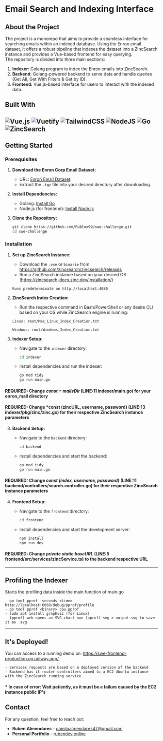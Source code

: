 # Email Search and Indexing Interface

## About the Project

The project is a monorepo that aims to provide a seamless interface for searching emails within an indexed database. Using the Enron email dataset, it offers a robust pipeline that indexes the dataset into a ZincSearch instance and provides a Vue-based frontend for easy querying. \
The repository is divided into three main sections:

1. **Indexer:** Golang program to index the Enron emails into ZincSearch.
2. **Backend:** Golang-powered backend to serve data and handle queries (Get All, Get With Filters & Get by ID).
3. **Frontend:** Vue.js-based interface for users to interact with the indexed data.


## Built With

![Vue.js](https://img.shields.io/badge/vuejs-%2335495e.svg?style=for-the-badge&logo=vuedotjs&logoColor=%234FC08D)
![Vuetify](https://img.shields.io/badge/Vuetify-1867C0?style=for-the-badge&logo=vuetify&logoColor=AEDDFF)
![TailwindCSS](https://img.shields.io/badge/tailwindcss-%2338B2AC.svg?style=for-the-badge&logo=tailwind-css&logoColor=white)
![NodeJS](https://img.shields.io/badge/node.js-6DA55F?style=for-the-badge&logo=node.js&logoColor=white)
![Go](https://img.shields.io/badge/go-%2300ADD8.svg?style=for-the-badge&logo=go&logoColor=white)
![ZincSearch](https://img.shields.io/badge/zincsearch-%230377CC.svg?style=for-the-badge&logo=zincsearch&logoColor=green)
---

## Getting Started

### Prerequisites

1. **Download the Enron Corp Email Dataset:**

   - URL: [Enron Email Dataset](http://www.cs.cmu.edu/~enron/enron_mail_20110402.tgz)
   - Extract the `.tgz` file into your desired directory after downloading.

2. **Install Dependencies:**

   - Golang: [Install Go](https://golang.org/dl/)
   - Node.js (for frontend): [Install Node.js](https://nodejs.org/)

3. **Clone the Repository:**

   ```bash
   git clone https://github.com/Rublox99/swe-challenge.git
   cd swe-challenge
   ```

### Installation

1. **Set up ZincSearch Instance:**

    - Download the `.exe` or `binarie` from https://github.com/zincsearch/zincsearch/releases
    - Run a ZincSearch instance based on your desired OS (https://zincsearch-docs.zinc.dev/installation/)

    ```
    Runs predeterminate on http://localhost:4080
    ```
     
2. **ZincSearch Index Creation:**

    - Run the respective command in Bash/PowerShell or any desire CLI based on your OS  while ZincSearch engine is running:
    ```
    Linux: root/Mac_Linux_Index_Creation.txt
    ```
    ```
    Windows: root/Windows_Index_Creation.txt
    ```
     
3. **Indexer Setup:**

   - Navigate to the `indexer` directory:
     ```bash
     cd indexer
     ```
   - Install dependencies and run the indexer:
     ```bash
     go mod tidy
     go run main.go
     ```

#### REQUIRED: Change *const = mailsDir* (LINE:11 indexer/main.go) for your enron_mail directory ####
#### REQUIRED: Change *const (zincURL, username, password) (LINE:13 indexer/pkg/zinc/zinc.go) for their respective ZincSearch instance parameters ####

3. **Backend Setup:**

   - Navigate to the `backend` directory:
     ```bash
     cd backend
     ```
   - Install dependencies and start the backend:
     ```bash
     go mod tidy
     go run main.go
     ```

####  REQUIRED: Change *const (index, username, password)* (LINE:11 backend/controllers/search.controller.go) for their respective ZincSearch instance parameters

4. **Frontend Setup:**

   - Navigate to the `frontend` directory:
     ```bash
     cd frontend
     ```
   - Install dependencies and start the development server:
     ```bash
     npm install
     npm run dev
     ```

####  REQUIRED: Change *private static baseURL* (LINE:5 frontend/src/services/zincService.ts) to the backend respective URL
---

## Profiling the Indexer

Starts the profiling data inside the main function of main.go 
```
- go tool pprof -seconds <time> http://localhost:6060/debug/pprof/profile
- go tool pprof <binary> cpu.pprof
- sudo apt install graphviz (for Linux)
- (pprof) web opens an SVG chart <=> (pprof) svg > output.svg to save it as .svg
```

---

## It's Deployed! ##

You can access to a running demo on: https://swe-frontend-production.up.railway.app/

```
- Services requests are based on a deployed version of the backend
- Backend has it router controllers aimed to a EC2 Ubuntu instance with the ZincSearch running service
```

#### * In case of error: Wait patiently, as it must be a failure caused by the EC2 instance public IP's

## Contact

For any question, feel free to reach out:

- **Ruben Almendares** - [camiloalmendarez47@gmail.com](mailto\:camiloalmendarez47@gmail.com)
- **Personal Portfolio** - [rubendev.online](https://rubendev.online)

